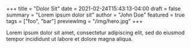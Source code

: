 +++
title = "Dolor Sit"
date = 2021-02-24T15:43:13-04:00
draft = false
summary = "Lorem ipsum dolor sit"
author = "John Doe"
featured = true
tags = ["foo", "bar"]
previewImg = "/img/hero.jpg"
+++

Lorem ipsum dolor sit amet, consectetur
adipiscing elit, sed do eiusmod tempor
incididunt ut labore et dolore magna aliqua.
